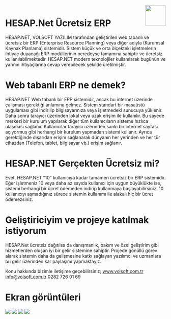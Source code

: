 <img src="https://i1.wp.com/www.volsoft.com.tr/wp-content/uploads/2017/09/Web_Tabanli_ERP.png?w=1080&ssl=1" align="right" style="height: 64px"/>

# HESAP.Net Ücretsiz ERP
HESAP.NET, VOLSOFT YAZILIM tarafından geliştirilen web tabanlı ve ücretsiz bir ERP (Enterprise Resource Planning) veya diğer adıyla (Kurumsal Kaynak Planlama) sistemidir. Sistem küçük ve orta ölçekteki işletmelerin ihtiyaç duyacağı ERP modüllerinin neredeyse tamamına sahiptir ve ücretsiz kullanılabilmektedir. HESAP.NET modern teknolojiler kullanılarak bugünün ve yarının ihtiyaçlarına cevap verebilecek şekilde üretilmiştir.

# Web tabanlı ERP ne demek?
HESAP.NET Web tabanlı bir ERP sistemidir, ancak bu internet üzerinde çalışması gerektiği anlamına gelmez. Sistem standart bir masaüstü uygulaması gibi indirilip bilgisayarınıza veya işletmedeki sunucuya yüklenir. Daha sonra tarayıcı üzerinden lokal veya uzak erişim ile kullanılır. Bu sayede merkezi bir kurulum yapılarak diğer tüm kullanıcıların sisteme hızlıca ulaşması sağlanır. Kullanıcılar tarayıcı üzerinden sanki bir internet sayfası açıyormuş gibi herhangi bir kurulum yapmadan sistemi kullanır. Ayrıca gerektiğinde dışarıdan erişim sağlanarak dünyanın her yerinden ve her tür cihazdan (Telefon, tablet, bilgisayar vb.) erişim sağlanır.

# HESAP.NET Gerçekten Ücretsiz mi?
Evet, HESAP.NET “10” kullanıcıya kadar tamamen ücretsiz bir ERP sistemidir. Eğer işletmeniz 10 veya daha az sayıda kullanıcı için uygun büyüklükte ise, sistemi herhangi bir ücret ödemeden indirip kullanmaya başlayabilirsiniz. 10 kullanıcıyı aşmadığınız sürece sistemin kullanımı ile alakalı hiç bir ücret ödemezsiniz.

# Geliştiriciyim ve projeye katılmak istiyorum
HESAP.Net ücretsiz dağıtılsa da danışmanlık, bakım ve özel geliştirim gibi hizmetlerden oluşan iyi bir gelir sistemine sahiptir. Projede gönüllü görev alarak sistemin daha da gelişmesine katkı sağlayan yazılımcı ve uzmanlara bu gelir üzerinden kar paylaşımı yapmaktayız.

Konu hakkında bizimle iletişime geçebilirsiniz;
www.volsoft.com.tr
info@volsoft.com.tr
0282 726 01 69

# Ekran görüntüleri


![](https://i0.wp.com/www.volsoft.com.tr/wp-content/uploads/2017/02/alim_fisi.png?fit=1590%2c995&ssl=1)
![](https://i2.wp.com/www.volsoft.com.tr/wp-content/uploads/2017/02/dashboard-1.png?fit=1590%2c995&ssl=1)
![](https://i0.wp.com/www.volsoft.com.tr/wp-content/uploads/2017/02/aylik_satislar_raporu.png?fit=1590%2c995&ssl=1)
![](https://i0.wp.com/www.volsoft.com.tr/wp-content/uploads/2017/02/stok_degerleri_raporu.png?fit=1590%2c995&ssl=1)


